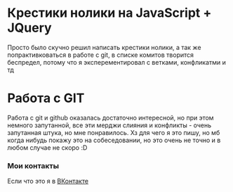 <h1>Крестики нолики на JavaScript + JQuery</h1>
<p>Просто было скучно решил написать крестики нолики, а так же попрактивковаться в работе с git, в списке комитов творится беспредел, потому что я эксперементировал с ветками, конфликатми и тд</p>
<h1>Работа с GIT</h1>
Работа с git и github оказалась достаточно интересной, но при этом немного запутанной, все эти мерджи слияния и конфликты - очень запутанная штука,
но мне понравилось. Хз для чего я это пишу, но мб когда нибудь покажу это на собеседовании, но это очень не точно и в любом случае не скоро :D
<br/>

<h3>Мои контакты</h3>
Если что это я в <a href="https://vk.com/pavelvedenichev">ВКонтакте</a>
